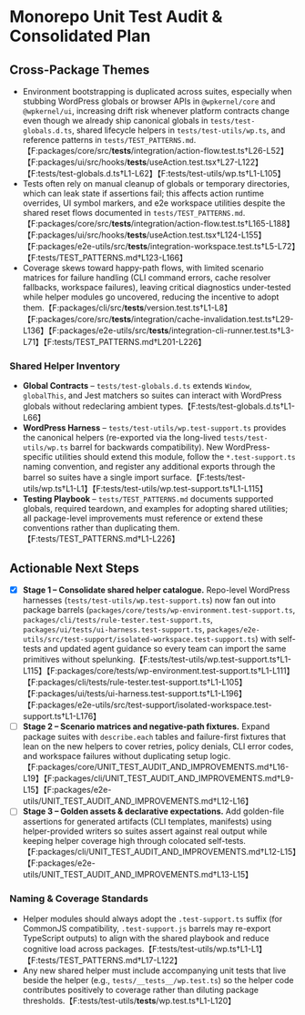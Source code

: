 # Monorepo Unit Test Audit & Consolidated Plan

## Cross-Package Themes

- Environment bootstrapping is duplicated across suites, especially when stubbing WordPress globals or browser APIs in `@wpkernel/core` and `@wpkernel/ui`, increasing drift risk whenever platform contracts change even though we already ship canonical globals in `tests/test-globals.d.ts`, shared lifecycle helpers in `tests/test-utils/wp.ts`, and reference patterns in `tests/TEST_PATTERNS.md`.【F:packages/core/src/**tests**/integration/action-flow.test.ts†L26-L52】【F:packages/ui/src/hooks/**tests**/useAction.test.tsx†L27-L122】【F:tests/test-globals.d.ts†L1-L62】【F:tests/test-utils/wp.ts†L1-L105】
- Tests often rely on manual cleanup of globals or temporary directories, which can leak state if assertions fail; this affects action runtime overrides, UI symbol markers, and e2e workspace utilities despite the shared reset flows documented in `tests/TEST_PATTERNS.md`.【F:packages/core/src/**tests**/integration/action-flow.test.ts†L165-L188】【F:packages/ui/src/hooks/**tests**/useAction.test.tsx†L124-L155】【F:packages/e2e-utils/src/**tests**/integration-workspace.test.ts†L5-L72】【F:tests/TEST_PATTERNS.md†L123-L166】
- Coverage skews toward happy-path flows, with limited scenario matrices for failure handling (CLI command errors, cache resolver fallbacks, workspace failures), leaving critical diagnostics under-tested while helper modules go uncovered, reducing the incentive to adopt them.【F:packages/cli/src/**tests**/version.test.ts†L1-L8】【F:packages/core/src/**tests**/integration/cache-invalidation.test.ts†L29-L136】【F:packages/e2e-utils/src/**tests**/integration-cli-runner.test.ts†L3-L71】【F:tests/TEST_PATTERNS.md†L201-L226】

### Shared Helper Inventory

- **Global Contracts** – `tests/test-globals.d.ts` extends `Window`, `globalThis`, and Jest matchers so suites can interact with WordPress globals without redeclaring ambient types.【F:tests/test-globals.d.ts†L1-L66】
- **WordPress Harness** – `tests/test-utils/wp.test-support.ts` provides the canonical helpers (re-exported via the long-lived `tests/test-utils/wp.ts` barrel for backwards compatibility). New WordPress-specific utilities should extend this module, follow the `*.test-support.ts` naming convention, and register any additional exports through the barrel so suites have a single import surface.【F:tests/test-utils/wp.ts†L1-L1】【F:tests/test-utils/wp.test-support.ts†L1-L115】
- **Testing Playbook** – `tests/TEST_PATTERNS.md` documents supported globals, required teardown, and examples for adopting shared utilities; all package-level improvements must reference or extend these conventions rather than duplicating them.【F:tests/TEST_PATTERNS.md†L1-L226】

## Actionable Next Steps

- [x] **Stage 1 – Consolidate shared helper catalogue.** Repo-level WordPress harnesses (`tests/test-utils/wp.test-support.ts`) now fan out into package barrels (`packages/core/tests/wp-environment.test-support.ts`, `packages/cli/tests/rule-tester.test-support.ts`, `packages/ui/tests/ui-harness.test-support.ts`, `packages/e2e-utils/src/test-support/isolated-workspace.test-support.ts`) with self-tests and updated agent guidance so every team can import the same primitives without spelunking.【F:tests/test-utils/wp.test-support.ts†L1-L115】【F:packages/core/tests/wp-environment.test-support.ts†L1-L111】【F:packages/cli/tests/rule-tester.test-support.ts†L1-L105】【F:packages/ui/tests/ui-harness.test-support.ts†L1-L196】【F:packages/e2e-utils/src/test-support/isolated-workspace.test-support.ts†L1-L176】
- [ ] **Stage 2 – Scenario matrices and negative-path fixtures.** Expand package suites with `describe.each` tables and failure-first fixtures that lean on the new helpers to cover retries, policy denials, CLI error codes, and workspace failures without duplicating setup logic.【F:packages/core/UNIT_TEST_AUDIT_AND_IMPROVEMENTS.md†L16-L19】【F:packages/cli/UNIT_TEST_AUDIT_AND_IMPROVEMENTS.md†L9-L15】【F:packages/e2e-utils/UNIT_TEST_AUDIT_AND_IMPROVEMENTS.md†L12-L16】
- [ ] **Stage 3 – Golden assets & declarative expectations.** Add golden-file assertions for generated artifacts (CLI templates, manifests) using helper-provided writers so suites assert against real output while keeping helper coverage high through colocated self-tests.【F:packages/cli/UNIT_TEST_AUDIT_AND_IMPROVEMENTS.md†L12-L15】【F:packages/e2e-utils/UNIT_TEST_AUDIT_AND_IMPROVEMENTS.md†L13-L15】

### Naming & Coverage Standards

- Helper modules should always adopt the `.test-support.ts` suffix (for CommonJS compatibility, `.test-support.js` barrels may re-export TypeScript outputs) to align with the shared playbook and reduce cognitive load across packages.【F:tests/test-utils/wp.ts†L1-L1】【F:tests/TEST_PATTERNS.md†L17-L122】
- Any new shared helper must include accompanying unit tests that live beside the helper (e.g., `tests/__tests__/wp.test.ts`) so the helper code contributes positively to coverage rather than diluting package thresholds.【F:tests/test-utils/**tests**/wp.test.ts†L1-L120】
